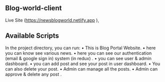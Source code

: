 ## Blog-world-client
Live Site (https://newsblogworld.netlify.app
),

## Available Scripts

In the project directory, you can run:
• This is Blog Portal Website.
• here you can know see various news.
• here you can see our authentication (email & google sign in) system (in redux) .
• you can see user & admin dashboard.
• you can add post and see your post in user dashboard.
• You can also delete your post.
• Admin can manage all the posts.
• Admin can approve & delete any post .

